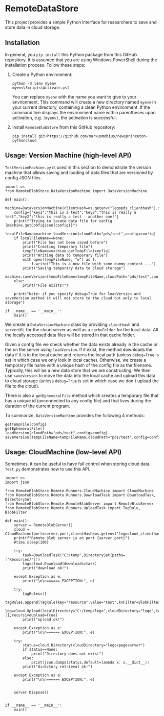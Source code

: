 # RemoteDataStore

This project provides a simple Python interface for researchers to save and store data in cloud storage. 

## Installation

In general, you ```pip install``` this Python package from this GitHub repository. It is assumed that you are using Windows PowerShell during the installation process. Follow these steps:

1. Create a Python environment:
   ```
   python -m venv myenv
   myenv\Scripts\Activate.ps1
   ```
   You can replace ```myenv``` with the name you want to give to your environment. This command will create a new directory named ```myenv``` in your current directory, containing a clean Python environment. If the command line displays the environment name within parentheses upon activation, e.g. ```(myenv)```, the activation is successful.

2. Install ```RemoteBlobStore``` from this GitHub repository:
   ```
   pip install git+https://github.com/markusmobius/newsprinceton-pythoncloud
   ```
   
## Usage: Version Machine (high-level API)

```TestVersionMachine.py``` is used in this section to demonstrate the version machine that allows saving and loading of data files that are versioned by config JSON files.

```
import os
from RemoteBlobStore.DataVersionMachine import DataVersionMachine

def main():
    machine=DataVersionMachine(clientHash=os.getenv("legopds_clienthash"),serverUrl="https://www.legopds.projectratio.net:6008",cacheFolder="c:/temp")
    config={"key1":"this is a test","key2":"this is really a test","key2":"this is really a test - another one!"}
    print(f"Trying to locate data file for config {machine.getConfigJson(config)}")
    localFileName=machine.loadVersion(cloudPath="pds/test",config=config)
    if localFileName==None:
        print("File has not been saved before")
        print("Creating temporary file")
        tempFileName=machine.getTempFile(config)
        print("Writing data to temporary file")
        with open(tempFileName, "w") as f:
            f.write("This is a new file with some dummy content ...")
        print("Saving temporary data to cloud storage")
        machine.saveVersion(tempFileName=tempFileName,cloudPath="pds/test",config=config)
    else:
        print("File exists!")
    
    print("Note: if you specify debug=True for loadVersion and saveVersion method it will not store to the cloud but only to local storage")

if __name__ == '__main__':
    main()
```

We create a ```DataVersionMachine``` class by providing ```clienthash``` and ```serverURL``` for the cloud server as well as a ```cacheFolder``` for the local data. All the locally accessed data files will be stored in that cache folder.

Given a config file we check whether the data exists already in the cache or the on the server using ```loadVersion```. If it exist, the method downloads the data if it is in the local cache and returns the local path (unless ```debug=True``` is set in which case we only look in local cache). Otherwise, we create a temporary file name with a unique hash of the config file as the filename. Typically, this will be a new data store that we are constructing. We then use ```saveVersion``` to move the data into the local cache and upload this data to cloud storage (unless ```debug=True``` is set in which case we don't upload the file to the cloud).

There is also a ```getEphemeralFile``` method which creates a temporary file that has a unique id (unconnected to any config file) and that lives during the duration of the current program. 

To summarize, ```DataVersionMachine``` provides the following 4 methods:

```
getTempFile(config)
getEphemeralFile()
loadVersion(cloudPath="pds/test",config=config)
saveVersion(tempFileName=tempFileName,cloudPath="pds/test",config=config)
```


## Usage: CloudMachine (low-level API)

Sometimes, it can be useful to have full control when storing cloud data. ```Test.py``` demonstrates how to use this API.


```
import os
import json

from RemoteBlobStore.Remote.Runners.CloudMachine import CloudMachine
from RemoteBlobStore.Remote.Runners.DownloadTask import DownloadTask, DirectorySet
from RemoteBlobStore.Remote.RemoteBlobServer import RemoteBlobServer
from RemoteBlobStore.Remote.Runners.UploadTask import TagRule, BlobFilter

def main():
    server = RemoteBlobServer()
    cloud = CloudMachine(port=server.port,clientHash=os.getenv("legocloud_clienthash"),serverUrl="https://www.legocloud.projectratio.net:6002")
    print(f"Remote blob server is on port {server.port}")
    #time.sleep(100)

    try:
        task=DownloadTask("C:/temp",DirectorySet(paths=["Resources/"]))
        log=cloud.Download(downloads=task)
        print("download ok!")

    except Exception as e:
        print("\n\n====== EXCEPTION:", e)

    try:  
        tagRules=[]
        tagRules.append(TagRule(key="resource",value="test",kvFilter=BlobFilter(ftype="pattern",filterDefinition="*")))
        log=cloud.Upload(localDirectory="C:/temp/lego",cloudDirectory="lego",tagRules=tagRules,publicRules=[],recursiveUpload=True)
        print("upload ok!")

    except Exception as e:
        print("\n\n====== EXCEPTION:", e)

    try:  
        status=cloud.Directory(cloudDirectory="lego/pageserver")
        if status==None:
            print("Directory does not exist")
        else:
            print(json.dumps(status,default=lambda x: x.__dict__))
        print("directory retrieval ok!")

    except Exception as e:
        print("\n\n====== EXCEPTION:", e)


    server.Dispose()


if __name__ == '__main__':
    main()
```